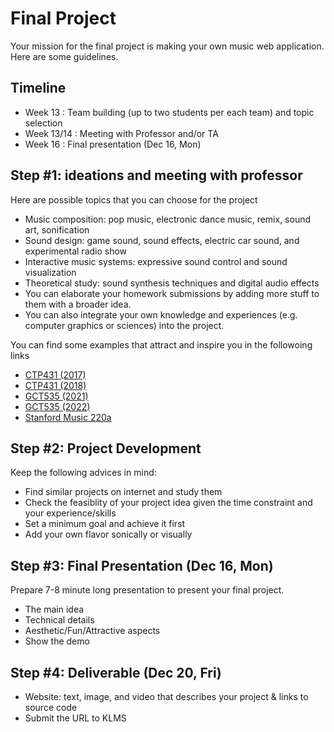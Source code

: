 # Final Project
Your mission for the final project is making your own music web application. Here are some guidelines.

## Timeline
- Week 13 : Team building (up to two students per each team) and topic selection
- Week 13/14 : Meeting with Professor and/or TA
- Week 16 : Final presentation (Dec 16, Mon)

## Step #1: ideations and meeting with professor 
Here are possible topics that you can choose for the project
- Music composition: pop music, electronic dance music, remix, sound art, sonification
- Sound design: game sound, sound effects, electric car sound, and experimental radio show
- Interactive music systems: expressive sound control and sound visualization
- Theoretical study: sound synthesis techniques and digital audio effects
- You can elaborate your homework submissions by adding more stuff to them with a broader idea.
- You can also integrate your own knowledge and experiences (e.g. computer graphics or sciences) into the project.   

You can find some examples that attract and inspire you in the followoing links 
- [CTP431 (2017)](https://mac.kaist.ac.kr/~juhan/ctp431/2017/final_project.html) 
- [CTP431 (2018)](https://mac.kaist.ac.kr/~juhan/ctp431/2018/finals.html)
- [GCT535 (2021)](https://www.youtube.com/playlist?list=PLTauV9F_sDE3y6hE7QsPWp5BRZqgHiYWy)
- [GCT535 (2022)](https://www.youtube.com/playlist?list=PLTauV9F_sDE2bUFrw-rRmQYJuRkWQR9zg)
- [Stanford Music 220a](https://ccrma.stanford.edu/courses/220a/)

## Step #2: Project Development
Keep the following advices in mind:

- Find similar projects on internet and study them 
- Check the feasiblity of your project idea given the time constraint and your experience/skills 
- Set a minimum goal and achieve it first 
- Add your own flavor sonically or visually 


## Step #3: Final Presentation (Dec 16, Mon)
Prepare 7-8 minute long presentation to present your final project. 

- The main idea
- Technical details
- Aesthetic/Fun/Attractive aspects
- Show the demo

## Step #4: Deliverable (Dec 20, Fri)
- Website: text, image, and video that describes your project & links to source code
- Submit the URL to KLMS
